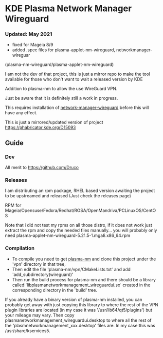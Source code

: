 # KDE Plasma Network Manager Wireguard 

### Updated: May 2021
- fixed for Mageia 8/9
- added .spec files for plasma-applet-nm-wireguard, networkmanager-wireguar

(plasma-nm-wireguard/plasma-applet-nm-wireguard)

I am not the dev of that project, this is just a mirror repo to make the tool available for those who don't want to wait a released version by KDE

Addition to plasma-nm to allow the use WireGuard VPN.

Just be aware that it is definitely still a work in progress. 

This requires installation of [network-manager-wireguard](https://github.com/max-moser/network-manager-wireguard) before this will have any effect.

This is just a mirrored/updated version of project https://phabricator.kde.org/D15093
                       
## Guide

### Dev
All merit to https://github.com/Druco  

### Releases
I am distributing an rpm package, RHEL based version awaiting the project to be upstreamed and released (Just check the releases page) 

RPM for Mageia/Opensuse/Fedora/Redhat/ROSA/OpenMandriva/PCLinuxOS/CentOS 

Note that i did not test my rpms on all those distro, if it does not work just extract the rpm and copy the needed files manually... you will probably only need plasma-applet-nm-wireguard-5.21.5-1.mga8.x86_64.rpm

### Compilation
- To compile you need to get [plasma-nm](https://github.com/KDE/plasma-nm) and clone this project under the 'vpn' directory in that tree, 
- Then edit the file 'plasma-nm/vpn/CMakeLists.txt' and add 'add_subdirectory(wireguard)'
- Then run the build process for plasma-nm and there should be a library called 'libplasmanetworkmanagement_wireguardui.so' created in the corresponding directory in the 'build' tree.

If you already have a binary version of plasma-nm installed, you can probably get away with just copying this library to where the rest of the VPN plugin libraries are located (in my case it was '/usr/lib64/qt5/plugins') but your mileage may vary. Then copy plasmanetworkmanagement_wireguardui.desktop to where all the rest of the 'plasmnetworkmanagement_xxx.desktop' files are. In my case this was /usr/share/kservices5.

